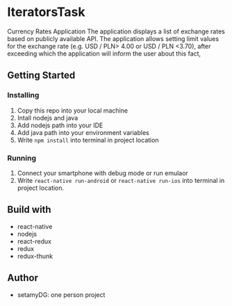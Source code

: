 # IteratorsTask
Currency Rates Application
The application displays a list of exchange rates based on publicly available API.
The application allows setting limit values ​​for the exchange rate (e.g. USD / PLN> 4.00 or USD / PLN <3.70), after exceeding which the application will inform the user about this fact,

## Getting Started

### Installing
1. Copy this repo into your local machine
2. Intall nodejs and java
3. Add nodejs path into your IDE
4. Add java path into your environment variables
4. Write `npm install` into terminal in project location

### Running
1. Connect your smartphone with debug mode or run emulaor
2. Write `react-native run-android` or `react-native run-ios` into terminal in project location.


## Build with
- react-native
- nodejs
- react-redux
- redux
- redux-thunk

## Author
 - setamyDG: one person project
